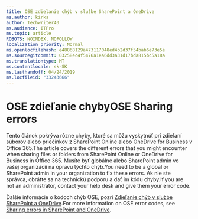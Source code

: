 ```yaml
---
title: OSE zdieľanie chýb v službe SharePoint a OneDrive
ms.author: kirks
author: Techwriter40
ms.audience: ITPro
ms.topic: article
ROBOTS: NOINDEX, NOFOLLOW
localization_priority: Normal
ms.openlocfilehash: e48868129a473117048ed4b2d37f54bab6e73e5e
ms.sourcegitcommit: 03258ec4f5476a1ea6dd3a31d17bda815bc5a18a
ms.translationtype: MT
ms.contentlocale: sk-SK
ms.lasthandoff: 04/24/2019
ms.locfileid: "33243666"
---
```

# <a name="ose-sharing-errors"></a><span data-ttu-id="ed60e-102">OSE zdieľanie chyby</span><span class="sxs-lookup"><span data-stu-id="ed60e-102">OSE Sharing errors</span></span>

<span data-ttu-id="ed60e-103">Tento článok pokrýva rôzne chyby, ktoré sa môžu vyskytnúť pri zdieľaní súborov alebo priečinkov z SharePoint Online alebo OneDrive for Business v Office 365.</span><span class="sxs-lookup"><span data-stu-id="ed60e-103">The article covers the different errors that you might encounter when sharing files or folders from SharePoint Online or OneDrive for Business in Office 365.</span></span> <span data-ttu-id="ed60e-104">Musíte byť globálne alebo SharePoint admin vo vašej organizácii na opravu týchto chýb.</span><span class="sxs-lookup"><span data-stu-id="ed60e-104">You need to be a global or SharePoint admin in your organization to fix these errors.</span></span> <span data-ttu-id="ed60e-105">Ak nie ste správca, obráťte sa na technickú podporu a dať im kódu chyby.</span><span class="sxs-lookup"><span data-stu-id="ed60e-105">If you are not an administrator, contact your help desk and give them your error code.</span></span>

<span data-ttu-id="ed60e-106">Ďalšie informácie o kódoch chýb OSE, pozri [Zdieľanie chýb v službe SharePoint a OneDrive](https://docs.microsoft.com/en-us/sharepoint/sharepoint-onedrive-error-message).</span><span class="sxs-lookup"><span data-stu-id="ed60e-106">For more information on OSE error codes, see [Sharing errors in SharePoint and OneDrive](https://docs.microsoft.com/en-us/sharepoint/sharepoint-onedrive-error-message).</span></span>
